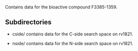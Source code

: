 Contains data for the bioactive compound F3385-1359.

## Subdirectories

- cside/ contains data for the C-side search space on rv1821.

- nside/ contains data for the N-side search space on rv1821.

